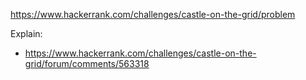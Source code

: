 https://www.hackerrank.com/challenges/castle-on-the-grid/problem

Explain:

- https://www.hackerrank.com/challenges/castle-on-the-grid/forum/comments/563318
